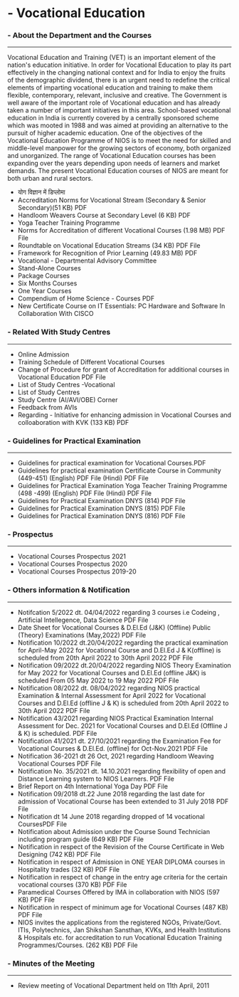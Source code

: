 # - Vocational Education


### - About the Department and the Courses
---
Vocational Education and Training (VET) is an important element of the nation's education initiative. In order for Vocational Education to play its part effectively in the changing national context and for India to enjoy the fruits of the demographic dividend, there is an urgent need to redefine the critical elements of imparting vocational education and training to make them flexible, contemporary, relevant, inclusive and creative. The Government is well aware of the important role of Vocational education and has already taken a number of important initiatives in this area. School-based vocational education in India is currently covered by a centrally sponsored scheme which was mooted in 1988 and was aimed at providing an alternative to the pursuit of higher academic education. One of the objectives of the Vocational Education Programme of NIOS is to meet the need for skilled and middle-level manpower for the growing sectors of economy, both organized and unorganized. The range of Vocational Education courses has been expanding over the years depending upon needs of learners and market demands. The present Vocational Education courses of NIOS are meant for both urban and rural sectors.


  - योग विज्ञान में डिप्लोमा  
  - Accreditation Norms for Vocational Stream (Secondary & Senior Secondary)(51 KB) PDF 
  - Handloom Weavers Course at Secondary Level (6 KB) PDF 
  - Yoga Teacher Training Programme
  - Norms for Accreditation of different Vocational Courses (1.98 MB) PDF File 
  - Roundtable on Vocational Education Streams (34 KB) PDF File 
  - Framework for Recognition of Prior Learning (49.83 MB) PDF
  - Vocational - Departmental Advisory Committee
  - Stand-Alone Courses
  - Package Courses
  - Six Months Courses
  - One Year Courses
  - Compendium of Home Science  - Courses PDF 
  - New Certificate Course on IT Essentials: PC Hardware and Software In Collaboration With CISCO

### - Related With Study Centres
---
  - Online Admission
  - Training Schedule of Different Vocational Courses
  - Change of Procedure for grant of Accreditation for additional courses in Vocational Education PDF File 
  - List of Study Centres -Vocational
  - List of Study Centres
  - Study Centre (AI/AVI/OBE) Corner
  - Feedback from AVIs
  - Regarding - Initiative for enhancing admission in Vocational Courses and colloaboration with KVK (133 KB) PDF 

### - Guidelines for Practical Examination 
---
  - Guidelines for practical examination for Vocational Courses.PDF 
  - Guidelines for practical examination Certificate Course in Community (449-451) (English) PDF File   (Hindi) PDF File
  - Guidelines for Practical Examination Yoga Teacher Training Programme (498 -499) (English)  PDF File   (Hindi) PDF File
  - Guidelines for Practical Examination DNYS (814) PDF File
  - Guidelines for Practical Examination DNYS (815)  PDF File
  - Guidelines for Practical Examination DNYS (816)  PDF File

### - Prospectus
---
  - Vocational Courses Prospectus 2021
  - Vocational Courses Prospectus 2020
  - Vocational Courses Prospectus 2019-20

### - Others information & Notification
---
  - Notifcation 5/2022 dt. 04/04/2022 regarding 3 courses i.e Codeing , Artificial Intellegence, Data Science PDF File  
  - Date Sheet for Vocational Courses & D.El.Ed (J&K) (Offline) Public (Theory) Examinations (May,2022) PDF File  
  - Notification 10/2022 dt.20/04/2022 regarding the practical examination for April-May 2022 for Vocational Course and D.El.Ed J & K(offline) is scheduled from 20th April 2022 to 30th April 2022 PDF File  
  - Notification 09/2022 dt.20/04/2022 regarding NIOS Theory Examination for May 2022 for Vocational Courses and D.El.Ed (offline J&K) is scheduled From 05 May 2022 to 19 May 2022   PDF File  
  - Notification 08/2022 dt. 08/04/2022 regarding NIOS practical Examination  & Internal Assessment for April 2022 for Vocational Courses and D.El.Ed (offline J & K) is scheduled from 20th April 2022 to 30th April 2022 PDF File  
  - Notification 43/2021 regarding NIOS Practical Examination  Internal Assessment for Dec. 2021 for Vocational Courses and D.El.Ed (Offline J & K) is scheduled. PDF File 
  - Notification 41/2021 dt. 27/10/2021 regarding the Examination Fee for Vocational Courses & D.El.Ed. (offline) for Oct-Nov.2021 PDF File 
  - Notification 36-2021 dt 26 Oct, 2021 regarding Handloom Weaving Vocational Courses PDF File 
  - Notification No. 35/2021 dt. 14.10.2021 regarding flexibility of open and Distance Learning system to NIOS Learners.  PDF File 
  - Brief Report on 4th International Yoga Day  PDF File 
  - Notification 09/2018 dt.22 June 2018 regarding the last date for admission of Vocational Course has been extended to 31 July 2018  PDF File 
  - Notification dt 14 June 2018 regarding dropped of 14 vocational CoursesPDF File 
  - Notification about Admission under the Course Sound Technician including program guide (649 KB) PDF File 
  - Notification in respect of the Revision of the Course Certificate in Web Designing  (742 KB) PDF File 
  - Notification in respect of Admission in ONE YEAR DIPLOMA courses in Hospitality trades (32 KB) PDF File 
  - Notification in respect of change in the entry age criteria for the certain vocational courses (370 KB) PDF File 
  - Paramedical Courses Offered by IMA in collaboration with NIOS (597 KB) PDF File 
  - Notification in respect of minimum age for Vocational Courses (487 KB) PDF File 
  - NIOS invites the applications from the registered NGOs, Private/Govt. ITIs, Polytechnics, Jan Shikshan Sansthan, KVKs, and Health Institutions & Hospitals etc. for accreditation to run Vocational Education Training Programmes/Courses. (262 KB) PDF File 

### - Minutes of the Meeting
---
  - Review meeting of Vocational Department held on 11th April, 2011